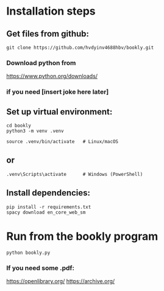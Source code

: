 # Installation steps

## Get files from github:
```
git clone https://github.com/hvdyinv4688hbv/bookly.git
```

### Download python from
https://www.python.org/downloads/
### if you need [insert joke here later]

## Set up virtual environment:
```
cd bookly
python3 -m venv .venv
```

```
source .venv/bin/activate   # Linux/macOS
```
## or
```
.venv\Scripts\activate      # Windows (PowerShell)
```

## Install dependencies:
```
pip install -r requirements.txt
spacy download en_core_web_sm
```

# Run from the bookly program
```
python bookly.py
```

### If you need some .pdf:
https://openlibrary.org/
https://archive.org/
